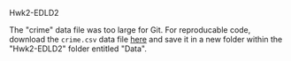 Hwk2-EDLD2

The "crime" data file was too large for Git. For reproducable code, download the `crime.csv` data file [here](https://www.kaggle.com/paultimothymooney/denver-crime-data) and save it in a new folder within the "Hwk2-EDLD2" folder entitled "Data".